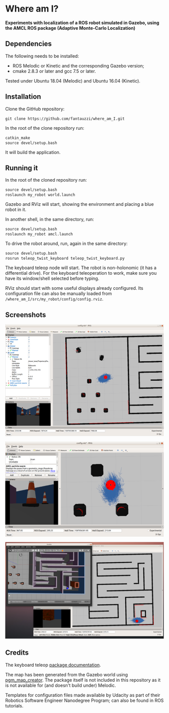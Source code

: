 # Where am I?
**Experiments with localization of a ROS robot simulated in Gazebo, using the AMCL ROS package (Adaptive Monte-Carlo Localization)**
 
## Dependencies
The following needs to be installed:
- ROS Melodic or Kinetic and the corresponding Gazebo version;
- cmake 2.8.3 or later and gcc 7.5 or later.

Tested under Ubuntu 18.04 (Melodic) and Ubuntu 16.04 (Kinetic).
 
 ## Installation
Clone the GitHub repository:
```shell script
git clone https://github.com/fantauzzi/where_am_I.git
```
In the root of the clone repository run:
```shell script
catkin_make
source devel/setup.bash
```
It will build the application.

## Running it

In the root of the cloned repository run:
```shell script
source devel/setup.bash
roslaunch my_robot world.launch 
```
Gazebo and RViz will start, showing the environment and placing a blue robot in it.
  
In another shell, in the same directory, run:
```shell script
source devel/setup.bash
roslaunch my_robot amcl.launch 
```

To drive the robot around, run, again in the same directory:
```shell script
source devel/setup.bash
rosrun teleop_twist_keyboard teleop_twist_keyboard.py
```

The keyboard teleop node will start. The robot is non-holonomic (it has a differential drive). For the keyboard teleoperation to work, make sure you have its window/shell selected before typing.

RViz should start with some useful displays already configured. Its configuration file can also be manually loaded from `/where_am_I/src/my_robot/config/config.rviz`.

## Screenshots

![Screenshot](rviz.png "The robot in RViz with its AMCL particle swarm")

![Screenshot](swarm.png "The robot in RViz with its AMCL particle swarm")

![Screenshot](rviz_and_gazebo.png "The robot localized in the labyrinth")


## Credits
The keyboard teleop [package documentation](http://wiki.ros.org/teleop_twist_keyboard).

The map has been generated from the Gazebo world using [pgm_map_creator](https://github.com/udacity/pgm_map_creator). The package itself is not included in this repository as it is not available for (and doesn't build under) Melodic.

Templates for configuration files made available by Udacity as part of their Robotics Software Engineer Nanodegree Program; can also be found in ROS tutorials.